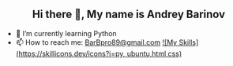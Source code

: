 <h2 align="center">Hi there 👋, My name is Andrey Barinov</h2>

- 🌱 I’m currently learning Python
- 📫 How to reach me: BarBpro89@gmail.com 
[![My Skills]<a href="https://git-scm.com/" target="_blank" rel="noreferrer">(https://skillicons.dev/icons?i=py, ubuntu,html,css)](https://skillicons.dev)
<!--
**Andrey-Barinov/Andrey-Barinov** is a ✨ _special_ ✨ repository because its `README.md` (this file) appears on your GitHub profile.

Here are some ideas to get you started:

- 🔭 I’m currently working on ...
- 🌱 I’m currently learning ...
- 👯 I’m looking to collaborate on ...
- 🤔 I’m looking for help with ...
- 💬 Ask me about ...
- 📫 How to reach me: ...
- 😄 Pronouns: ...
- ⚡ Fun fact: ...
-->
